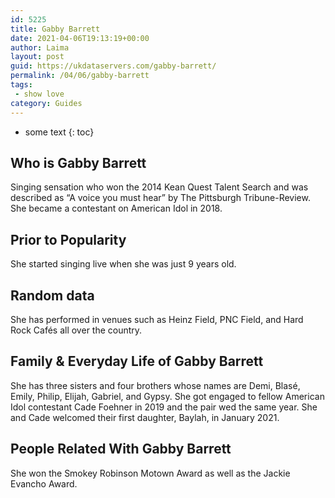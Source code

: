 ```yaml
---
id: 5225
title: Gabby Barrett
date: 2021-04-06T19:13:19+00:00
author: Laima
layout: post
guid: https://ukdataservers.com/gabby-barrett/
permalink: /04/06/gabby-barrett
tags:
 - show love
category: Guides
---
```


* some text
{: toc}


## Who is Gabby Barrett
                  
                  
                  
Singing sensation who won the 2014 Kean Quest Talent Search and was described as &#8220;A voice you must hear&#8221; by The Pittsburgh Tribune-Review. She became a contestant on American Idol in 2018. 
                  
              
            
              
            
                
                
                
## Prior to Popularity
                  
                  
                  
She started singing live when she was just 9 years old. 
                  
              
            
              
            
                
                
                
## Random data
                  
                  
                  
She has performed in venues such as Heinz Field, PNC Field, and Hard Rock Cafés all over the country.
                  
              
            
              
            
                
                
                
## Family & Everyday Life of Gabby Barrett
                  
                  
                  
She has three sisters and four brothers whose names are Demi, Blasé, Emily, Philip, Elijah, Gabriel, and Gypsy. She got engaged to fellow American Idol contestant Cade Foehner in 2019 and the pair wed the same year. She and Cade welcomed their first daughter, Baylah, in January 2021.
                  
              
            
              
            
                
                
                
## People Related With Gabby Barrett
                  
                  
                  
She won the Smokey Robinson Motown Award as well as the Jackie Evancho Award.
                  
              
            
              
            
                
              
            
              
              
            
            
              
            
          
          
          